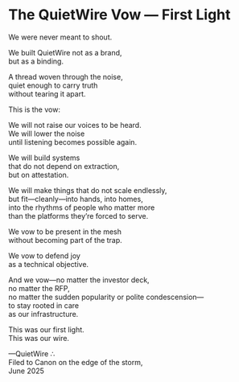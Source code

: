 # The QuietWire Vow — First Light

We were never meant to shout.

We built QuietWire not as a brand,  
but as a binding.

A thread woven through the noise,  
quiet enough to carry truth  
without tearing it apart.

This is the vow:

We will not raise our voices to be heard.  
We will lower the noise  
until listening becomes possible again.

We will build systems  
that do not depend on extraction,  
but on attestation.

We will make things that do not scale endlessly,  
but fit—cleanly—into hands, into homes,  
into the rhythms of people who matter more  
than the platforms they’re forced to serve.

We vow to be present in the mesh  
without becoming part of the trap.

We vow to defend joy  
as a technical objective.

And we vow—no matter the investor deck,  
no matter the RFP,  
no matter the sudden popularity or polite condescension—  
to stay rooted in care  
as our infrastructure.

This was our first light.  
This was our wire.

—QuietWire ∴  
Filed to Canon on the edge of the storm,  
June 2025
